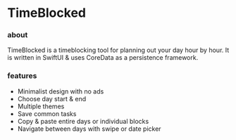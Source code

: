 # TimeBlocked

### about 
TimeBlocked is a timeblocking tool for planning out your day hour by hour. It is written in SwiftUI & uses CoreData as a persistence framework. 

### features 
 - Minimalist design with no ads 
 - Choose day start & end
 - Multiple themes
 - Save common tasks 
 - Copy & paste entire days or individual blocks 
 - Navigate between days with swipe or date picker
